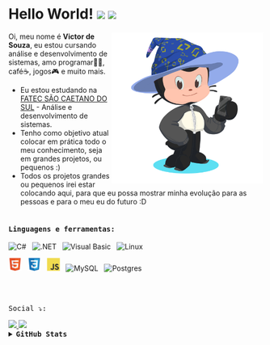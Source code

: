 


# Hello World! <img src="https://raw.githubusercontent.com/kaueMarques/kaueMarques/master/hi.gif" width="30px">  <img src="https://user-images.githubusercontent.com/5713670/87202985-820dcb80-c2b6-11ea-9f56-7ec461c497c3.gif" width="45px">

<img align='right' src='my-octocat-1626134493439.png' width='300"'>

 
Oi, meu nome é <strong>Victor de Souza</strong>, eu estou cursando análise e desenvolvimento de sistemas, amo programar👨‍💻, café☕, jogos🎮 e muito mais.

-  Eu estou estudando na [FATEC SÃO CAETANO DO SUL](https://www.fatecsaocaetano.edu.br/) - Análise e desenvolvimento de sistemas.
-  Tenho como objetivo atual colocar em prática todo o meu conhecimento, seja em grandes projetos, ou pequenos :) 
-  Todos os projetos grandes ou pequenos irei estar colocando aqui, para que eu possa mostrar minha evolução para as pessoas e para o meu eu do futuro :D
<br><br> 

#### <kbd>Linguagens e ferramentas:</kbd><br> 

<img height="26" title="C#" alt="C#" src="https://icongr.am/devicon/csharp-original.svg?size=128&color=currentColor"> &nbsp;
<img height="26" title=".NET" alt=".NET" src="https://icongr.am/devicon/dot-net-original-wordmark.svg?size=128&color=currentColor"> &nbsp;
<img height="26" title="Visual Basic" alt="Visual Basic" src="https://img.icons8.com/fluency/50/000000/visual-basic.png"> &nbsp;
<img height="26" title="Linux" alt="Linux" src="https://cdn.icon-icons.com/icons2/2415/PNG/512/linux_original_logo_icon_146433.png"> &nbsp;


<img height="26" title="HTML" alt="HTML" src="https://raw.githubusercontent.com/devicons/devicon/master/icons/html5/html5-original.svg"> &nbsp;
<img height="26" title="CSS" alt="CSS" src="https://raw.githubusercontent.com/devicons/devicon/master/icons/css3/css3-original.svg"> &nbsp;
<img height="26" title="Javascript" alt="Javascript" src="https://raw.githubusercontent.com/devicons/devicon/master/icons/javascript/javascript-original.svg"> &nbsp;
<img height="26" title="MySQL" alt="MySQL" src="https://icongr.am/devicon/mysql-original.svg?size=128&color=currentColor"> &nbsp;
<img height="26" title="Postgres" alt="Postgres" src="https://cdn.jsdelivr.net/gh/devicons/devicon/icons/postgresql/postgresql-original.svg"> &nbsp;

<br> <br> 

<kbd>Social ⤵:</kbd>

  <a href="https://www.instagram.com/__victor.souza__/">
    <img src="https://img.shields.io/badge/instagram-%23E4405F.svg?&style=for-the-badge&logo=instagram&logoColor=white" />
  </a>
  
  <a href="https://www.linkedin.com/in/victor-souza-bb43971a2/">
    <img src="https://img.shields.io/badge/linkedin-%230077B5.svg?&style=for-the-badge&logo=linkedin&logoColor=white" />
  </a>


<details><summary><b><kbd>GitHub Stats</kbd></b></summary>
  
  <p align="center">
  <img src="https://github-readme-stats.vercel.app/api?username=VictorSouza01&show_icons=true&title_color=fff&icon_color=00d9ff&text_color=c9d1d9&bg_color=161b22" alt="VictorSouza01" />
   <img src="https://github-readme-stats.vercel.app/api/top-langs/?username=VictorSouza01&layout=compact&show_icons=true&title_color=fff&icon_color=fff&text_color=c9d1d9&bg_color=161b22" alt="Top langs" />
</p>
</details>
  
